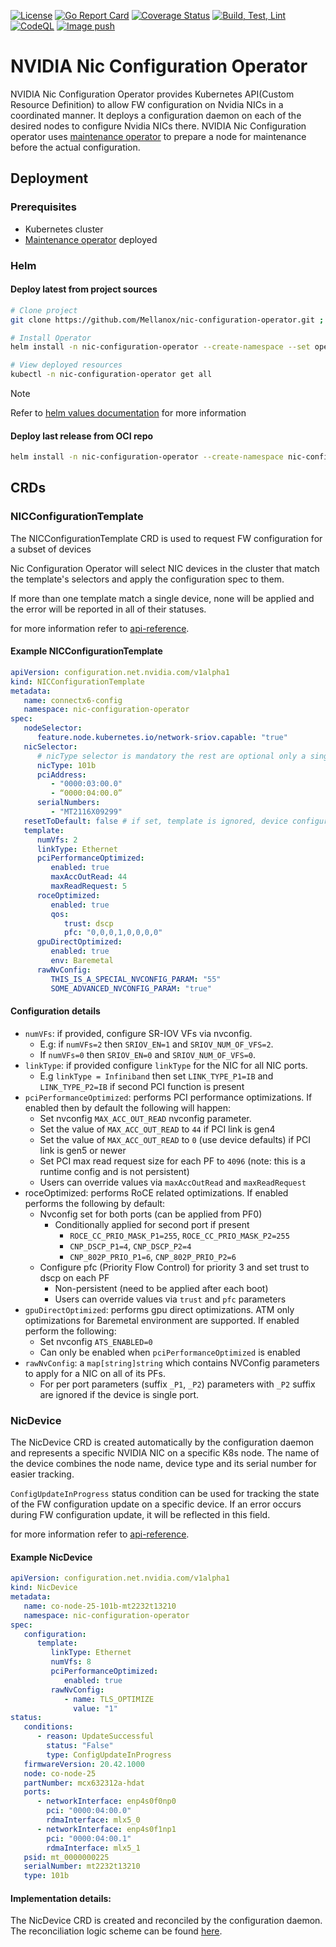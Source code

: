 [![License](https://img.shields.io/badge/License-Apache%202.0-blue.svg)](http://www.apache.org/licenses/LICENSE-2.0)
[![Go Report Card](https://goreportcard.com/badge/github.com/Mellanox/nic-configuration-operator)](https://goreportcard.com/report/github.com/Mellanox/nic-configuration-operator)
[![Coverage Status](https://coveralls.io/repos/github/Mellanox/nic-configuration-operator/badge.svg)](https://coveralls.io/github/Mellanox/nic-configuration-operator)
[![Build, Test, Lint](https://github.com/Mellanox/nic-configuration-operator/actions/workflows/build-test-lint.yml/badge.svg?event=push)](https://github.com/Mellanox/nic-configuration-operator/actions/workflows/build-test-lint.yml)
[![CodeQL](https://github.com/Mellanox/nic-configuration-operator/actions/workflows/codeql.yml/badge.svg)](https://github.com/Mellanox/nic-configuration-operator/actions/workflows/codeql.yml)
[![Image push](https://github.com/Mellanox/nic-configuration-operator/actions/workflows/image-push-main.yml/badge.svg?event=push)](https://github.com/Mellanox/nic-configuration-operator/actions/workflows/image-push-main.yml)

# NVIDIA Nic Configuration Operator

NVIDIA Nic Configuration Operator provides Kubernetes API(Custom Resource Definition) to allow FW configuration on Nvidia NICs
in a coordinated manner. It deploys a configuration daemon on each of the desired nodes to configure Nvidia NICs there. 
NVIDIA Nic Configuration operator uses [maintenance operator](https://github.com/Mellanox/maintenance-operator) to prepare a node for maintenance before the actual configuration.

## Deployment

### Prerequisites

* Kubernetes cluster
* [Maintenance operator](https://github.com/Mellanox/maintenance-operator) deployed

### Helm

#### Deploy latest from project sources

```bash
# Clone project
git clone https://github.com/Mellanox/nic-configuration-operator.git ; cd nic-configuration-operator

# Install Operator
helm install -n nic-configuration-operator --create-namespace --set operator.image.tag=latest nic-configuration ./deployment/nic-configuration-operator-chart

# View deployed resources
kubectl -n nic-configuration-operator get all
```

> [!NOTE]
> Refer to [helm values documentation](deployment/nic-configuration-operator-chart/README.md) for more information

#### Deploy last release from OCI repo

```bash
helm install -n nic-configuration-operator --create-namespace nic-configuration-operator oci://ghcr.io/mellanox/nic-configuration-operator-chart
```

## CRDs

### NICConfigurationTemplate

The NICConfigurationTemplate CRD is used to request FW configuration for a subset of devices

Nic Configuration Operator will select NIC devices in the cluster that match the template's selectors and apply the configuration spec to them.

If more than one template match a single device, none will be applied and the error will be reported in all of their statuses.

for more information refer to [api-reference](docs/api-reference.md).

#### Example NICConfigurationTemplate

```yaml
apiVersion: configuration.net.nvidia.com/v1alpha1
kind: NICConfigurationTemplate
metadata:
   name: connectx6-config
   namespace: nic-configuration-operator
spec:
   nodeSelector:
      feature.node.kubernetes.io/network-sriov.capable: "true"
   nicSelector:
      # nicType selector is mandatory the rest are optional only a single type can be specified.
      nicType: 101b
      pciAddress:
         - "0000:03:00.0"
         - “0000:04:00.0”
      serialNumbers:
         - "MT2116X09299"
   resetToDefault: false # if set, template is ignored, device configuration should reset
   template:
      numVfs: 2
      linkType: Ethernet
      pciPerformanceOptimized:
         enabled: true
         maxAccOutRead: 44
         maxReadRequest: 5
      roceOptimized:
         enabled: true
         qos:
            trust: dscp
            pfc: "0,0,0,1,0,0,0,0"
      gpuDirectOptimized:
         enabled: true
         env: Baremetal
      rawNvConfig:
         THIS_IS_A_SPECIAL_NVCONFIG_PARAM: "55"
         SOME_ADVANCED_NVCONFIG_PARAM: "true"
```

#### Configuration details

* `numVFs`: if provided, configure SR-IOV VFs via nvconfig.
  * E.g: if `numVFs=2` then `SRIOV_EN=1` and `SRIOV_NUM_OF_VFS=2`.
  * If `numVFs=0` then `SRIOV_EN=0` and `SRIOV_NUM_OF_VFS=0`.
* `linkType`: if provided configure `linkType` for the NIC for all NIC ports.
  * E.g `linkType = Infiniband` then set `LINK_TYPE_P1=IB` and `LINK_TYPE_P2=IB` if second PCI function is present
* `pciPerformanceOptimized`: performs PCI performance optimizations. If enabled then by default the following will happen:
  * Set nvconfig `MAX_ACC_OUT_READ` nvconfig parameter.
  * Set the value of `MAX_ACC_OUT_READ` to `44` if PCI link is gen4
  * Set the value of `MAX_ACC_OUT_READ` to `0` (use device defaults) if PCI link is gen5 or newer
  * Set PCI max read request size for each PF to `4096` (note: this is a runtime config and is not persistent)
  * Users can override values via `maxAccOutRead` and `maxReadRequest`
* roceOptimized: performs RoCE related optimizations. If enabled performs the following by default:
  * Nvconfig set for both ports (can be applied from PF0)
    * Conditionally applied for second port if present
      * `ROCE_CC_PRIO_MASK_P1=255`, `ROCE_CC_PRIO_MASK_P2=255`
      * `CNP_DSCP_P1=4`, `CNP_DSCP_P2=4`
      * `CNP_802P_PRIO_P1=6`, `CNP_802P_PRIO_P2=6`
  * Configure pfc (Priority Flow Control) for priority 3 and set trust to dscp on each PF
    * Non-persistent (need to be applied after each boot)
    * Users can override values via `trust` and `pfc` parameters
* `gpuDirectOptimized`: performs gpu direct optimizations. ATM only optimizations for Baremetal environment are supported. If enabled perform the following:
  * Set nvconfig `ATS_ENABLED=0`
  * Can only be enabled when `pciPerformanceOptimized` is enabled
* `rawNvConfig`: a `map[string]string` which contains NVConfig parameters to apply for a NIC on all of its PFs.
  * For per port parameters (suffix `_P1`, `_P2`) parameters with `_P2` suffix are ignored if the device is single port.

### NicDevice

The NicDevice CRD is created automatically by the configuration daemon and represents a specific NVIDIA NIC on a specific K8s node.
The name of the device combines the node name, device type and its serial number for easier tracking.

`ConfigUpdateInProgress` status condition can be used for tracking the state of the FW configuration update on a specific device. If an error occurs during FW configuration update, it will be reflected in this field.

for more information refer to [api-reference](docs/api-reference.md).

#### Example NicDevice

```yaml
apiVersion: configuration.net.nvidia.com/v1alpha1
kind: NicDevice
metadata:
   name: co-node-25-101b-mt2232t13210
   namespace: nic-configuration-operator
spec:
   configuration:
      template:
         linkType: Ethernet
         numVfs: 8
         pciPerformanceOptimized:
            enabled: true
         rawNvConfig:
            - name: TLS_OPTIMIZE
              value: "1"
status:
   conditions:
      - reason: UpdateSuccessful
        status: "False"
        type: ConfigUpdateInProgress
   firmwareVersion: 20.42.1000
   node: co-node-25
   partNumber: mcx632312a-hdat
   ports:
      - networkInterface: enp4s0f0np0
        pci: "0000:04:00.0"
        rdmaInterface: mlx5_0
      - networkInterface: enp4s0f1np1
        pci: "0000:04:00.1"
        rdmaInterface: mlx5_1
   psid: mt_0000000225
   serialNumber: mt2232t13210
   type: 101b
```

#### Implementation details:

The NicDevice CRD is created and reconciled by the configuration daemon. The reconciliation logic scheme can be found [here](docs/nic-configuration-reconcile-diagram.png).

